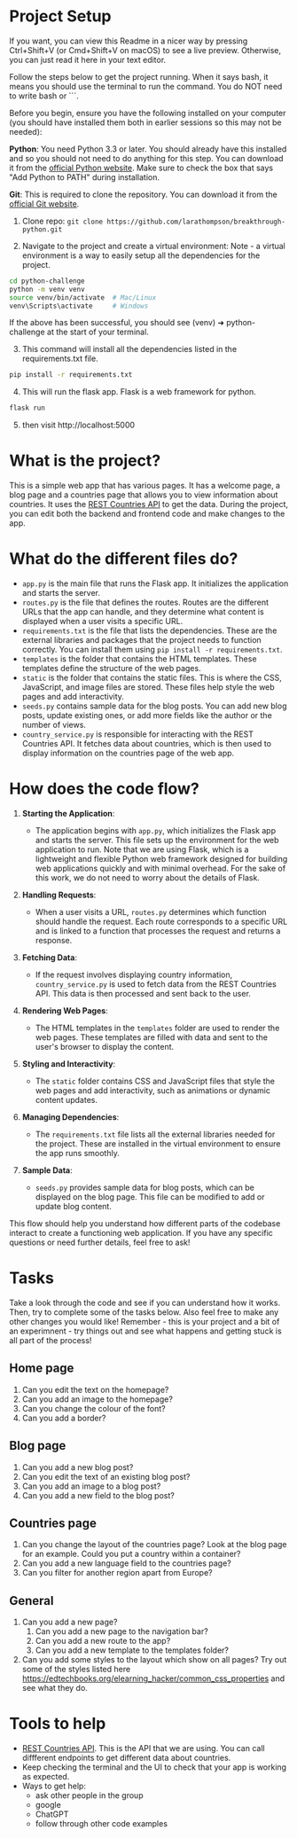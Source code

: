 # Project Setup

If you want, you can view this Readme in a nicer way by pressing Ctrl+Shift+V (or Cmd+Shift+V on macOS) to see a live preview. Otherwise, you can just read it here in your text editor.

Follow the steps below to get the project running. When it says bash, it means you should use the terminal to run the command. You do NOT need to write bash or ```.

Before you begin, ensure you have the following installed on your computer (you should have installed them both in earlier sessions so this may not be needed):

**Python**: You need Python 3.3 or later. You should already have this installed and so you should not need to do anything for this step. You can download it from the [official Python website](https://www.python.org/downloads/). Make sure to check the box that says "Add Python to PATH" during installation.

**Git**: This is required to clone the repository. You can download it from the [official Git website](https://git-scm.com/downloads).

1. Clone repo:
   `git clone https://github.com/larathompson/breakthrough-python.git`

2. Navigate to the project and create a virtual environment:
   Note - a virtual environment is a way to easily setup all the dependencies for the project.

```bash
cd python-challenge
python -m venv venv
source venv/bin/activate  # Mac/Linux
venv\Scripts\activate     # Windows
```

If the above has been successful, you should see (venv) ➜ python-challenge at the start of your terminal.

3.  This command will install all the dependencies listed in the requirements.txt file.

```bash
pip install -r requirements.txt
```

4. This will run the flask app. Flask is a web framework for python.

```bash
flask run
```

5. then visit http://localhost:5000

# What is the project?

This is a simple web app that has various pages. It has a welcome page, a blog page and a countries page that allows you to view information about countries. It uses the [REST Countries API](https://restcountries.com/) to get the data. During the project, you can edit both the backend and frontend code and make changes to the app.

# What do the different files do?

- `app.py` is the main file that runs the Flask app. It initializes the application and starts the server.
- `routes.py` is the file that defines the routes. Routes are the different URLs that the app can handle, and they determine what content is displayed when a user visits a specific URL.
- `requirements.txt` is the file that lists the dependencies. These are the external libraries and packages that the project needs to function correctly. You can install them using `pip install -r requirements.txt`.
- `templates` is the folder that contains the HTML templates. These templates define the structure of the web pages.
- `static` is the folder that contains the static files. This is where the CSS, JavaScript, and image files are stored. These files help style the web pages and add interactivity.
- `seeds.py` contains sample data for the blog posts. You can add new blog posts, update existing ones, or add more fields like the author or the number of views.
- `country_service.py` is responsible for interacting with the REST Countries API. It fetches data about countries, which is then used to display information on the countries page of the web app.

# How does the code flow?

1. **Starting the Application**:

   - The application begins with `app.py`, which initializes the Flask app and starts the server. This file sets up the environment for the web application to run. Note that we are using Flask, which is a lightweight and flexible Python web framework designed for building web applications quickly and with minimal overhead. For the sake of this work, we do not need to worry about the details of Flask.

2. **Handling Requests**:

   - When a user visits a URL, `routes.py` determines which function should handle the request. Each route corresponds to a specific URL and is linked to a function that processes the request and returns a response.

3. **Fetching Data**:

   - If the request involves displaying country information, `country_service.py` is used to fetch data from the REST Countries API. This data is then processed and sent back to the user.

4. **Rendering Web Pages**:

   - The HTML templates in the `templates` folder are used to render the web pages. These templates are filled with data and sent to the user's browser to display the content.

5. **Styling and Interactivity**:

   - The `static` folder contains CSS and JavaScript files that style the web pages and add interactivity, such as animations or dynamic content updates.

6. **Managing Dependencies**:

   - The `requirements.txt` file lists all the external libraries needed for the project. These are installed in the virtual environment to ensure the app runs smoothly.

7. **Sample Data**:
   - `seeds.py` provides sample data for blog posts, which can be displayed on the blog page. This file can be modified to add or update blog content.

This flow should help you understand how different parts of the codebase interact to create a functioning web application. If you have any specific questions or need further details, feel free to ask!

# Tasks

Take a look through the code and see if you can understand how it works. Then, try to complete some of the tasks below. Also feel free to make any other changes you would like! Remember - this is your project and a bit of an experimnent - try things out and see what happens and getting stuck is all part of the process!

## Home page

1. Can you edit the text on the homepage?
2. Can you add an image to the homepage?
3. Can you change the colour of the font?
4. Can you add a border?

## Blog page

1. Can you add a new blog post?
2. Can you edit the text of an existing blog post?
3. Can you add an image to a blog post?
4. Can you add a new field to the blog post?

## Countries page

1. Can you change the layout of the countries page? Look at the blog page for an example. Could you put a country within a container?
2. Can you add a new language field to the countries page?
3. Can you filter for another region apart from Europe?

## General

1. Can you add a new page?
   1. Can you add a new page to the navigation bar?
   2. Can you add a new route to the app?
   3. Can you add a new template to the templates folder?
2. Can you add some styles to the layout which show on all pages? Try out some of the styles listed here https://edtechbooks.org/elearning_hacker/common_css_properties and see what they do.

# Tools to help

- [REST Countries API](https://restcountries.com/). This is the API that we are using. You can call diffferent endpoints to get different data about countries.
- Keep checking the terminal and the UI to check that your app is working as expected.
- Ways to get help:
  - ask other people in the group
  - google
  - ChatGPT
  - follow through other code examples
